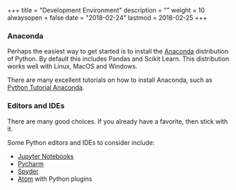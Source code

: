+++
title = "Development Environment"
description = ""
weight = 10
alwaysopen = false
date = "2018-02-24"
lastmod = 2018-02-25
+++

### Anaconda
Perhaps the easiest way to get started is to install the [Anaconda](https://www.anaconda.com/download) distribution of Python.  By default this includes Pandas and Scikit Learn.  This distribution works well with Linux, MacOS and Windows.

There are many excellent tutorials on how to install Anaconda, such as [Python Tutorial Anaconda](https://www.youtube.com/watch?v=YJC6ldI3hWk).

### Editors and IDEs
There are many good choices.  If you already have a favorite, then stick with it.

Some Python editors and IDEs to consider include:

- [Jupyter Notebooks](http://jupyter.org/install)
- [Pycharm](https://www.jetbrains.com/pycharm/download/)
- [Spyder](https://spyder-ide.github.io/)
- [Atom](https://atom.io/) with Python plugins
